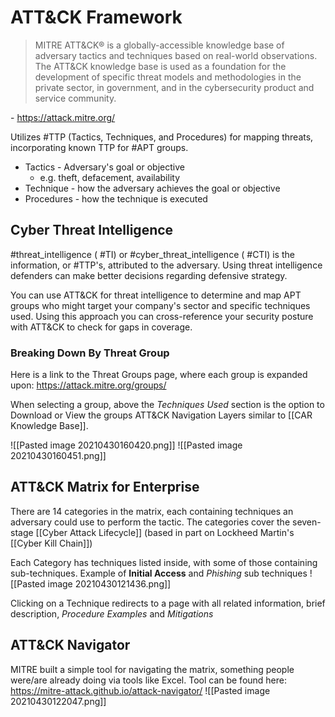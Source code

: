 # ATT&CK Framework
>MITRE ATT&CK® is a globally-accessible knowledge base of adversary tactics and techniques based on real-world observations. The ATT&CK knowledge base is used as a foundation for the development of specific threat models and methodologies in the private sector, in government, and in the cybersecurity product and service community.

\- https://attack.mitre.org/

Utilizes #TTP (Tactics, Techniques, and Procedures) for mapping threats, incorporating known TTP for #APT groups. 
- Tactics - Adversary's goal or objective
	- e.g. theft, defacement, availability
- Technique - how the adversary achieves the goal or objective
- Procedures - how the technique is executed

## Cyber Threat Intelligence
#threat_intelligence ( #TI) or #cyber_threat_intelligence ( #CTI) is the information, or #TTP's, attributed to the adversary. Using threat intelligence defenders can make better decisions regarding defensive strategy. 

You can use ATT&CK for threat intelligence to determine and map APT groups who might target your company's sector and specific techniques used. Using this approach you can cross-reference your security posture with ATT&CK to check for gaps in coverage. 

### Breaking Down By Threat Group
Here is a link to the Threat Groups page, where each group is expanded upon: https://attack.mitre.org/groups/

When selecting a group, above the *Techniques Used* section is the option to Download or View the groups ATT&CK Navigation Layers similar to [[CAR Knowledge Base]]. 

![[Pasted image 20210430160420.png]]
![[Pasted image 20210430160451.png]]



## ATT&CK Matrix for Enterprise
There are 14 categories in the matrix, each containing techniques an adversary could use to perform the tactic. The categories cover the seven-stage [[Cyber Attack Lifecycle]] (based in part on Lockheed Martin's [[Cyber Kill Chain]])

Each Category has techniques listed inside, with some of those containing sub-techniques.  Example of **Initial Access** and *Phishing* sub techniques
![[Pasted image 20210430121436.png]]

Clicking on a Technique redirects to a page with all related information, brief description, *Procedure Examples* and *Mitigations*

## ATT&CK Navigator
MITRE built a simple tool for navigating the matrix, something people were/are already doing via tools like Excel.
Tool can be found here: https://mitre-attack.github.io/attack-navigator/
![[Pasted image 20210430122047.png]]






